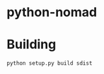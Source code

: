 python-nomad
========================

Building
========================
`python setup.py build sdist`